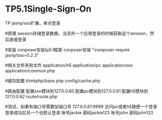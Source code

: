 # TP5.1Single-Sign-On
TP jasny/sso扩展，单点登录

#原理
session存储登录数据，当另外一个应用登录的时候获取这个session，然后直接登录

#安装
conposer安装tp5.1框架
conposer安装 "composer require jasny/sso=0.2.3"

#相关文件夹和文件
application/h5
application/pc
application/sso
application/common.php


#缓存配置
thinkphp/base.php
config/cache.php

#路由配置
配置sso模块到127.0.0.60
配置pc模块到127.0.0.61
配置h5模块到127.0.0.62
route/route.php

#测试，如果有端口号需要加端口号
127.0.0.61:9999
访问pc或者h5随便一个登录 登录成功后另一个也默认登录
账号jackie 密码jackie123
账号john 密码john123
